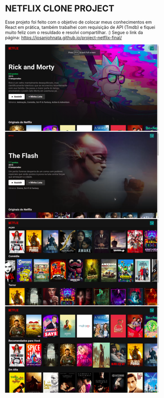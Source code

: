 <h1>NETFLIX CLONE PROJECT</h1>

Esse projeto foi feito com o objetivo de colocar meus conhecimentos em React em prática, também trabalhei com requisição de API (Tmdb) e fiquei muito feliz com o resuldado e resolvi compartilhar. :)
Segue o link da página: https://josanjohnata.github.io/project-netflix-final/

![alt text width="25%"](https://github.com/josanjohnata/project-netflix-final/blob/gh-pages/Screenshot%20from%202021-07-28%2012-29-22.png?raw=true)
![alt text width="25%"](https://github.com/josanjohnata/project-netflix-final/blob/gh-pages/Screenshot%20from%202021-07-28%2012-30-44.png?raw=true)
![alt text width="25%"](https://github.com/josanjohnata/project-netflix-final/blob/gh-pages/Screenshot%20from%202021-07-28%2012-29-40.png?raw=true)
![alt text width="25%"](https://github.com/josanjohnata/project-netflix-final/blob/gh-pages/Screenshot%20from%202021-07-28%2012-29-31.png?raw=true)
